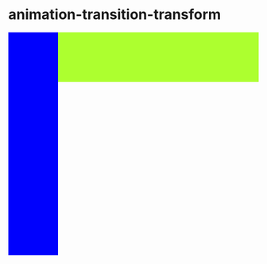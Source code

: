 # animation-transition-transform
 <!DOCTYPE html>
<html lang="en">
<head>
    <meta charset="UTF-8">
    <meta name="viewport" content="width=device-width, initial-scale=1.0">
    <title>Document</title>
  <style>
        div{
        background-color:greenyellow;
        height: 100px;
        transition: width 4s, height 4s, background-color 5s;
        }
        div:hover{
            width: 400px;
            height: 400px;
            background-color: aqua;
            transform: rotate(360deg);
        }
        main{
            background-color: blue;
            height: 450px;
            width: 100px;
            animation: Hello 14s;
            
        }
        @keyframes Hello{
            20%{
                background-color: green;
            }
            40%{
                background-color: blue;
            }
            80%{
                background-color: indigo;
            }
            100%{
                background-color: black;
            }
        }
        section{
            background-image: url("https://www.pexels.com/photo/two-yellow-labrador-retriever-puppies-1108099/");
            height: 500px;
            width: 100px;
            animation: hi 14s infinite;
        }
        @keyframes hi{
            40%{
                background-image: url("https://www.pexels.com/photo/two-yellow-labrador-retriever-puppies-1108099/");
            
            }
            60%{
                background-image: url('https://www.pexels.com/photo/two-yellow-labrador-retriever-puppies-1108099/');
            }
            80%{
                background-image: url("https://www.pexels.com/photo/two-yellow-labrador-retriever-puppies-1108099/");
            } 
            100%{
                background-image: url("https://www.pexels.com/photo/two-yellow-labrador-retriever-puppies-1108099/");
            } 
            
        }


   </style>
</head>
<body>
    <div><main>
    </main></div>
    <br><br><br>
    
</body>
</html>
      
